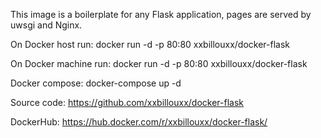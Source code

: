 This image is a boilerplate for any Flask application, pages are served by uwsgi and Nginx.

On Docker host run: docker run -d -p 80:80 xxbillouxx/docker-flask

On Docker machine run: docker run -d -p 80:80 xxbillouxx/docker-flask

Docker compose: docker-compose up -d

Source code: https://github.com/xxbillouxx/docker-flask

DockerHub: https://hub.docker.com/r/xxbillouxx/docker-flask/
